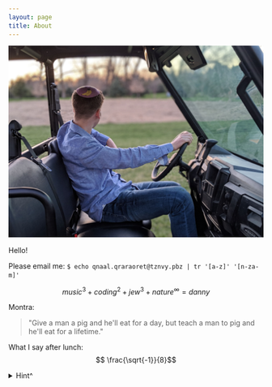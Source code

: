 ```yaml
---
layout: page
title: About
---
```


![](/img/dannyatgarys-min.jpg)

Hello!

Please email me: `$ echo qnaal.qraraoret@tznvy.pbz | tr '[a-z]' '[n-za-m]'`

$$ music^3+coding^2+jew^3+nature^\infty=danny $$

Montra:

> "Give a man a pig and he'll eat for a day, but teach a man to pig and he'll eat for a lifetime."

What I say after lunch: $$ \frac{\sqrt{-1}}{8}$$

<details><summary>Hint^</summary>
<p>
pronounce it numerator (sqrt(-1)=i) "over" denominator
</p>
</details>
